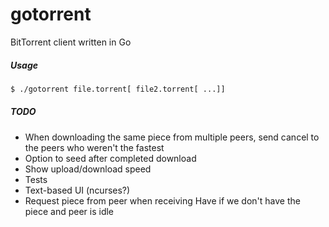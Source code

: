 gotorrent
=========

BitTorrent client written in Go

##### Usage
```bash
$ ./gotorrent file.torrent[ file2.torrent[ ...]]
```

##### TODO
* When downloading the same piece from multiple peers, send cancel to the peers who weren't the fastest
* Option to seed after completed download
* Show upload/download speed
* Tests
* Text-based UI (ncurses?)
* Request piece from peer when receiving Have if we don't have the piece and peer is idle
